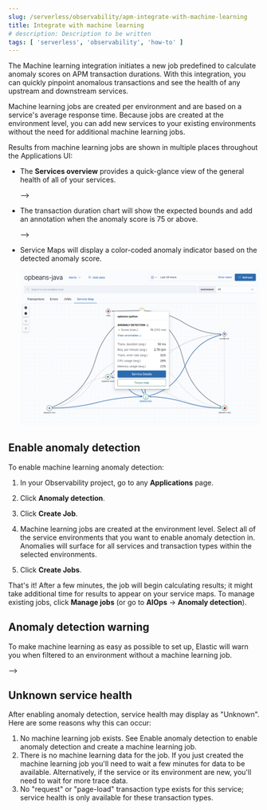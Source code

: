 ```yaml
---
slug: /serverless/observability/apm-integrate-with-machine-learning
title: Integrate with machine learning
# description: Description to be written
tags: [ 'serverless', 'observability', 'how-to' ]
---
```


<p><DocBadge template="technical preview" /></p>

The Machine learning integration initiates a new job predefined to calculate anomaly scores on APM transaction durations.
With this integration, you can quickly pinpoint anomalous transactions and see the health of
any upstream and downstream services.

Machine learning jobs are created per environment and are based on a service's average response time.
Because jobs are created at the environment level,
you can add new services to your existing environments without the need for additional machine learning jobs.

Results from machine learning jobs are shown in multiple places throughout the Applications UI:

* The **Services overview** provides a quick-glance view of the general health of all of your services.

    <!-- TODO: Take this screenshot (no data in oblt now)
    ![Example view of anomaly scores on response times in the Applications UI](images/machine-learning-integration/apm-service-quick-health.png)--> -->

* The transaction duration chart will show the expected bounds and add an annotation when the anomaly score is 75 or above.

    <!-- TODO: Take this screenshot (no data in oblt now)
    ![Example view of anomaly scores on response times in the Applications UI](images/machine-learning-integration/apm-apm-ml-integration.png)--> -->

* Service Maps will display a color-coded anomaly indicator based on the detected anomaly score.

    ![Example view of anomaly scores on service maps in the Applications UI](images/service-maps/service-map-anomaly.png)

## Enable anomaly detection

To enable machine learning anomaly detection:

1. In your Observability project, go to any **Applications** page.

1. Click **Anomaly detection**.

1. Click **Create Job**.

1. Machine learning jobs are created at the environment level.
    Select all of the service environments that you want to enable anomaly detection in.
    Anomalies will surface for all services and transaction types within the selected environments.

1. Click **Create Jobs**.

That's it! After a few minutes, the job will begin calculating results;
it might take additional time for results to appear on your service maps.
To manage existing jobs, click **Manage jobs** (or go to **AIOps** → **Anomaly detection**).

## Anomaly detection warning

To make machine learning as easy as possible to set up,
Elastic will warn you when filtered to an environment without a machine learning job.

<!-- TODO: Take this screenshot (no data in oblt now)
![Example view of anomaly alert in the Applications UI](images/machine-learning-integration/apm-apm-anomaly-alert.png)--> -->

## Unknown service health

After enabling anomaly detection, service health may display as "Unknown". Here are some reasons why this can occur:

1. No machine learning job exists. See <DocLink slug="/serverless/observability/apm-integrate-with-machine-learning" section="enable-anomaly-detection">Enable anomaly detection</DocLink> to enable anomaly detection and create a machine learning job.
1. There is no machine learning data for the job. If you just created the machine learning job you'll need to wait a few minutes for data to be available. Alternatively, if the service or its environment are new, you'll need to wait for more trace data.
1. No "request" or "page-load" transaction type exists for this service; service health is only available for these transaction types.
